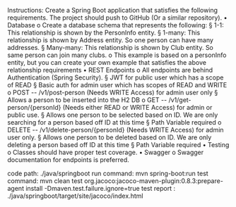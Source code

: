 Instructions: 
Create a Spring Boot application that satisfies the following requirements. The project should push to GitHub (Or a 
similar repository).
• Database
o Create a database schema that represents the following:
§ 1-1: This relationship is shown by the PersonInfo entity.
§ 1-many: This relationship is shown by Address entity. So one person can have many 
addresses.
§ Many-many: This relationship is shown by Club entity. So same person can join many 
clubs.
o This example is based on a personInfo entity, but you can create your own example that satisfies 
the above relationship requirements
• REST Endpoints
o All endpoints are behind Authentication (Spring Security).
§ JWT for public user which has a scope of READ
§ Basic auth for admin user which has scopes of READ and WRITE
o POST -- /v1/post-person (Needs WRITE Access) for admin user only
§ Allows a person to be inserted into the H2 DB 
o GET -- /v1/get-person/{personId} (Needs either READ or WRITE Access) for admin or public use. 
§ Allows one person to be selected based on ID. We are only searching for a person based 
off ID at this time
§ Path Variable required
o DELETE -- /v1/delete-person/{personId} (Needs WRITE Access) for admin user only. 
§ Allows one person to be deleted based on ID. We are only deleting a person based off ID 
at this time
§ Path Variable required
• Testing
o Classes should have proper test coverage. 
• Swagger
o Swagger documentation for endpoints is preferred.

code path:         ./java/springboot
run command:   mvn spring-boot:run
test command:   mvn clean test org.jacoco:jacoco-maven-plugin:0.8.3:prepare-agent install -Dmaven.test.failure.ignore=true
test report :       ./java/springboot/target/site/jacoco/index.html
